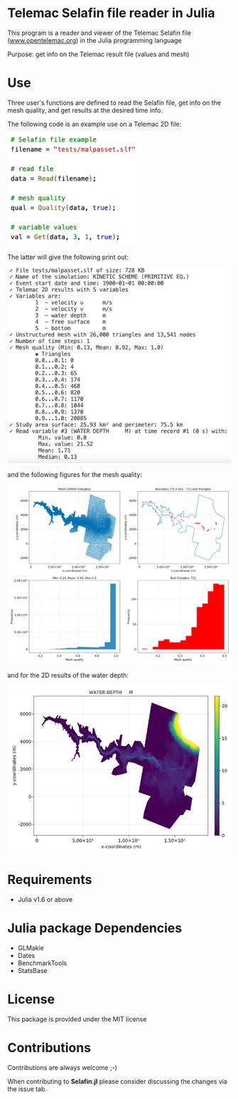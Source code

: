Telemac Selafin file reader in Julia
====================================

This program is a reader and viewer of the Telemac Selafin file (www.opentelemac.org) in the Julia programming language

Purpose: get info on the Telemac result file (values and mesh)

Use
===

Three user's functions are defined to read the Selafin file, get info on the mesh quality, and get results at the desired time info.

The following code is an example use on a Telemac 2D file:

<p align="left">
  <img src="./fig/example.png" width="300"/>
</p>


The latter will give the following print out:

<p align="left">
  <img src="./fig/printout.png" width="600"/>
</p>

and the following figures for the mesh quality:

<p align="center">
  <img src="./fig/meshvis.png" width="800"/>
</p>

 and for the 2D results of the water depth:

<p align="center">
  <img src="./fig/resvis.png" width="800"/>
</p>

Requirements
============

- Julia v1.6 or above

Julia package Dependencies
==========================

- GLMakie
- Dates
- BenchmarkTools
- StatsBase

License
=======

This package is provided under the MIT license

Contributions
=============

Contributions are always welcome ;-)

When contributing to **Selafin.jl** please consider discussing the changes via the issue tab.
